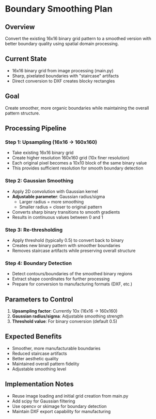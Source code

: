 # Boundary Smoothing Plan

## Overview
Convert the existing 16x16 binary grid pattern to a smoothed version with better boundary quality using spatial domain processing.

## Current State
- 16x16 binary grid from image processing (main.py)
- Sharp, pixelated boundaries with "staircase" artifacts
- Direct conversion to DXF creates blocky rectangles

## Goal
Create smoother, more organic boundaries while maintaining the overall pattern structure.

## Processing Pipeline

### Step 1: Upsampling (16x16 → 160x160)
- Take existing 16x16 binary grid
- Create higher resolution 160x160 grid (10x finer resolution)
- Each original pixel becomes a 10x10 block of the same binary value
- This provides sufficient resolution for smooth boundary detection

### Step 2: Gaussian Smoothing
- Apply 2D convolution with Gaussian kernel
- **Adjustable parameter**: Gaussian radius/sigma
  - Larger radius = more smoothing
  - Smaller radius = closer to original pattern
- Converts sharp binary transitions to smooth gradients
- Results in continuous values between 0 and 1

### Step 3: Re-thresholding
- Apply threshold (typically 0.5) to convert back to binary
- Creates new binary pattern with smoother boundaries
- Removes staircase artifacts while preserving overall structure

### Step 4: Boundary Detection
- Detect contours/boundaries of the smoothed binary regions
- Extract shape coordinates for further processing
- Prepare for conversion to manufacturing formats (DXF, etc.)

## Parameters to Control
1. **Upsampling factor**: Currently 10x (16x16 → 160x160)
2. **Gaussian radius/sigma**: Adjustable smoothing strength
3. **Threshold value**: For binary conversion (default 0.5)

## Expected Benefits
- Smoother, more manufacturable boundaries
- Reduced staircase artifacts
- Better aesthetic quality
- Maintained overall pattern fidelity
- Adjustable smoothing level

## Implementation Notes
- Reuse image loading and initial grid creation from main.py
- Add scipy for Gaussian filtering
- Use opencv or skimage for boundary detection
- Maintain DXF export capability for manufacturing

